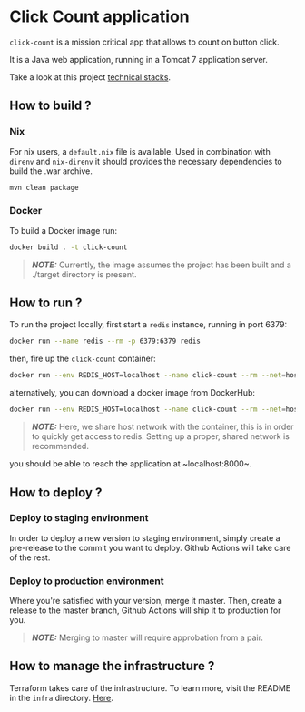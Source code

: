 # Click Count application

`click-count` is a mission critical app that allows to count on button click.

It is a Java web application, running in a Tomcat 7 application server.

Take a look at this project [technical stacks](./infra/TECHNICAL_STACK.md).

## How to build ?

### Nix

For nix users, a `default.nix` file is available. Used in combination with `direnv` and `nix-direnv` it should provides the necessary dependencies to build the .war archive.

```bash
mvn clean package
```

### Docker

To build a Docker image run:

``` bash
docker build . -t click-count
```

> **_NOTE:_**  Currently, the image assumes the project has been built and a ./target directory is present.


## How to run ?

To run the project locally, first start a `redis` instance, running in port 6379:

``` bash
docker run --name redis --rm -p 6379:6379 redis
```

then, fire up the `click-count` container:

``` bash
docker run --env REDIS_HOST=localhost --name click-count --rm --net=host click-count
```

alternatively, you can download a docker image from DockerHub:

``` bash
docker run --env REDIS_HOST=localhost --name click-count --rm --net=host captainspof/click-count
```

> **_NOTE:_**  Here, we share host network with the container, this is in order to quickly get access to redis. Setting up a proper, shared network is recommended.

you should be able to reach the application at ~localhost:8000~.

## How to deploy ?

### Deploy to staging environment

In order to deploy a new version to staging environment, simply create a pre-release to the commit you want to deploy. Github Actions will take care of the rest.

### Deploy to production environment

Where you're satisfied with your version, merge it master. Then, create a release to the master branch, Github Actions will ship it to production for you.

> **_NOTE:_**  Merging to master will require approbation from a pair.

## How to manage the infrastructure ?

Terraform takes care of the infrastructure. To learn more, visit the README in the `infra` directory. [Here](./infra/README.md).
